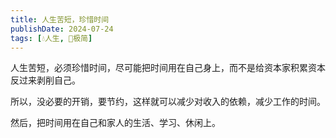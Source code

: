 ```yaml
---
title: 人生苦短，珍惜时间
publishDate: 2024-07-24
tags: [💧人生, 🥚极简]
---
```


人生苦短，必须珍惜时间，尽可能把时间用在自己身上，而不是给资本家积累资本反过来剥削自己。

所以，没必要的开销，要节约，这样就可以减少对收入的依赖，减少工作的时间。

然后，把时间用在自己和家人的生活、学习、休闲上。
